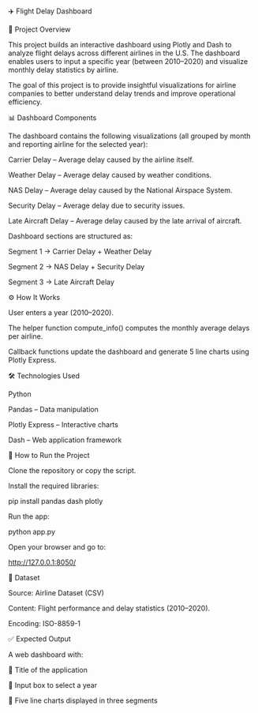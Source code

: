 ✈️ Flight Delay Dashboard

📌 Project Overview

This project builds an interactive dashboard using Plotly and Dash to analyze flight delays across different airlines in the U.S. The dashboard enables users to input a specific year (between 2010–2020) and visualize monthly delay statistics by airline.

The goal of this project is to provide insightful visualizations for airline companies to better understand delay trends and improve operational efficiency.

📊 Dashboard Components

The dashboard contains the following visualizations (all grouped by month and reporting airline for the selected year):

Carrier Delay – Average delay caused by the airline itself.

Weather Delay – Average delay caused by weather conditions.

NAS Delay – Average delay caused by the National Airspace System.

Security Delay – Average delay due to security issues.

Late Aircraft Delay – Average delay caused by the late arrival of aircraft.

Dashboard sections are structured as:

Segment 1 → Carrier Delay + Weather Delay

Segment 2 → NAS Delay + Security Delay

Segment 3 → Late Aircraft Delay

⚙️ How It Works

User enters a year (2010–2020).

The helper function compute_info() computes the monthly average delays per airline.

Callback functions update the dashboard and generate 5 line charts using Plotly Express.

🛠️ Technologies Used

Python

Pandas – Data manipulation

Plotly Express – Interactive charts

Dash – Web application framework

🚀 How to Run the Project

Clone the repository or copy the script.

Install the required libraries:

pip install pandas dash plotly


Run the app:

python app.py


Open your browser and go to:

http://127.0.0.1:8050/

📂 Dataset

Source: Airline Dataset (CSV)

Content: Flight performance and delay statistics (2010–2020).

Encoding: ISO-8859-1

✅ Expected Output

A web dashboard with:

📌 Title of the application

📌 Input box to select a year

📌 Five line charts displayed in three segments
